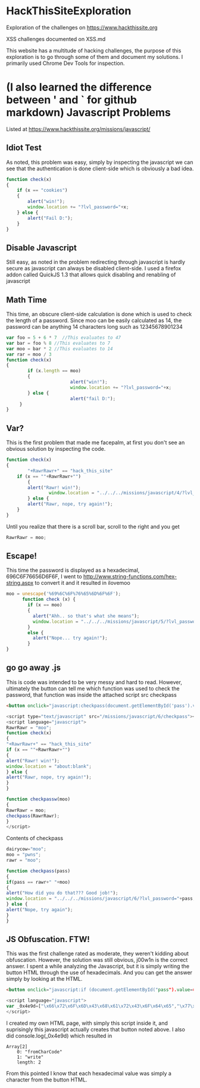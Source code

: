 HackThisSiteExploration
=======================

Exploration of the challenges on https://www.hackthissite.org

XSS challenges documented on XSS.md

This website has a multitude of hacking challenges, the purpose of this exploration is to go through some of them and document my solutions. I primarily used Chrome Dev Tools for inspection.

(I also learned the difference between ' and ` for github markdown)
Javascript Problems
=======================

Listed at https://www.hackthissite.org/missions/javascript/

Idiot Test
----------------------
As noted, this problem was easy, simply by inspecting the javascript we can see that the authentication is done client-side which is obviously a bad idea.

```javascript
function check(x)
{
    if (x == "cookies")
    {
        alert("win!");
        window.location += "?lvl_password="+x;
    } else {
        alert("Fail D:");
    }
}
```

Disable Javascript
---------------------

Still easy, as noted in the problem redirecting through javascript is hardly secure as javascript can always be disabled client-side. I used a firefox addon called QuickJS 1.3 that allows quick disabling and renabling of javascript

Math Time
---------------------

This time, an obscure client-side calculation is done which is used to check the length of a password. Since moo can be easily calculated as 14, the password can be anything 14 characters long such as 12345678901234

```javascript
var foo = 5 + 6 * 7  //This evaluates to 47
var bar = foo % 8 //This evaluates to 7
var moo = bar * 2 //This evaluates to 14
var rar = moo / 3
function check(x)
{
        if (x.length == moo)
        {
                        alert("win!");
                        window.location += "?lvl_password="+x;
        } else {
                        alert("fail D:");
	 }
}
```

Var?
-------------------

This is the first problem that made me facepalm, at first you don't see an obvious solution by inspecting the code.

```javascript
function check(x)
{
        "+RawrRawr+" == "hack_this_site"
	if (x == ""+RawrRawr+"")
        {
		alert("Rawr! win!");
                window.location = "../../../missions/javascript/4/?lvl_password="+x;
        } else {
		alert("Rawr, nope, try again!");
	}
}
```

Until you realize that there is a scroll bar, scroll to the right and you get

```javascript
RawrRawr = moo;
```

Escape!
-------------

This time the password is displayed as a hexadecimal, 696C6F76656D6F6F, I went to http://www.string-functions.com/hex-string.aspx to convert it and it resulted in ilovemoo

```javascript
moo = unescape('%69%6C%6F%76%65%6D%6F%6F');
      function check (x) {
        if (x == moo)
        {
          alert("Ahh.. so that's what she means");
          window.location = "../../../missions/javascript/5/?lvl_password="+x;
        }
        else {
          alert("Nope... try again!");
        }
}
```

go go away .js
-----------------

This is code was intended to be very messy and hard to read. However, ultimately the button can tell me which function was used to check the password, that function was inside the attached script src checkpass

```html
<button onclick="javascript:checkpass(document.getElementById('pass').value)">Check Password</button></p>
```

```javascript
<script type="text/javascript" src="/missions/javascript/6/checkpass"></script>
<script language="javascript">
RawrRawr = "moo";
function check(x)
{
"+RawrRawr+" == "hack_this_site"
if (x == ""+RawrRawr+"")
{
alert("Rawr! win!");
window.location = "about:blank";
} else {
alert("Rawr, nope, try again!");
}
}

function checkpassw(moo)
{
RawrRawr = moo;
checkpass(RawrRawr);
}
</script>
```

Contents of checkpass
```javascript
dairycow="moo";
moo = "pwns";
rawr = "moo";

function checkpass(pass)
{
if(pass == rawr+" "+moo)
{	
alert("How did you do that??? Good job!");
window.location = "../../../missions/javascript/6/?lvl_password="+pass;
} else {
alert("Nope, try again");
}
}
```

JS Obfuscation. FTW!
------------------

This was the first challenge rated as moderate, they weren't kidding about obfuscation. However, the solution was still obvious, j00w1n is the correct answer. I spent a while analyzing the Javascript, but it is simply writing the button HTML through the use of hexadecimals. And you can get the answer simply by looking at the HTML.

```html
<button onclick="javascript:if (document.getElementById("pass").value=="j00w1n"){alert("You WIN!");window.location += "?lvl_password="+document.getElementById("pass").value}else {alert("WRONG! Try again!")}">Check Password</button>
```

```javascript
<script language="javascript">
var _0x4e9d=["\x66\x72\x6F\x6D\x43\x68\x61\x72\x43\x6F\x64\x65","\x77\x72\x69\x74\x65"];document[_0x4e9d[0x1]](String[_0x4e9d[0x0]](0x3c,0x62,0x75,0x74,0x74,0x6f,0x6e,0x20,0x6f,0x6e,0x63,0x6c,0x69,0x63,0x6b,0x3d,0x27,0x6a,0x61,0x76,0x61,0x73,0x63,0x72,0x69,0x70,0x74,0x3a,0x69,0x66,0x20,0x28,0x64,0x6f,0x63,0x75,0x6d,0x65,0x6e,0x74,0x2e,0x67,0x65,0x74,0x45,0x6c,0x65,0x6d,0x65,0x6e,0x74,0x42,0x79,0x49,0x64,0x28,0x22,0x70,0x61,0x73,0x73,0x22,0x29,0x2e,0x76,0x61,0x6c,0x75,0x65,0x3d,0x3d,0x22,0x6a,0x30,0x30,0x77,0x31,0x6e,0x22,0x29,0x7b,0x61,0x6c,0x65,0x72,0x74,0x28,0x22,0x59,0x6f,0x75,0x20,0x57,0x49,0x4e,0x21,0x22,0x29,0x3b,0x77,0x69,0x6e,0x64,0x6f,0x77,0x2e,0x6c,0x6f,0x63,0x61,0x74,0x69,0x6f,0x6e,0x20,0x2b,0x3d,0x20,0x22,0x3f,0x6c,0x76,0x6c,0x5f,0x70,0x61,0x73,0x73,0x77,0x6f,0x72,0x64,0x3d,0x22,0x2b,0x64,0x6f,0x63,0x75,0x6d,0x65,0x6e,0x74,0x2e,0x67,0x65,0x74,0x45,0x6c,0x65,0x6d,0x65,0x6e,0x74,0x42,0x79,0x49,0x64,0x28,0x22,0x70,0x61,0x73,0x73,0x22,0x29,0x2e,0x76,0x61,0x6c,0x75,0x65,0x7d,0x65,0x6c,0x73,0x65,0x20,0x7b,0x61,0x6c,0x65,0x72,0x74,0x28,0x22,0x57,0x52,0x4f,0x4e,0x47,0x21,0x20,0x54,0x72,0x79,0x20,0x61,0x67,0x61,0x69,0x6e,0x21,0x22,0x29,0x7d,0x27,0x3e,0x43,0x68,0x65,0x63,0x6b,0x20,0x50,0x61,0x73,0x73,0x77,0x6f,0x72,0x64,0x3c,0x2f,0x62,0x75,0x74,0x74,0x6f,0x6e,0x3e));
</script>
```

I created my own HTML page, with simply this script inside it, and suprisingly this javascript actually creates that button noted above. I also did console.log(_0x4e9d) which resulted in

```
Array[2]
    0: "fromCharCode"
    1: "write"
    length: 2
```

From this pointed I know that each hexadecimal value was simply a character from the button HTML. 
